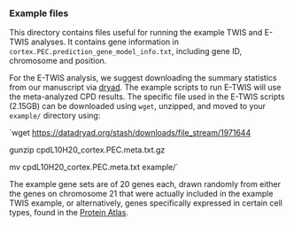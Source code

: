 ### Example files


This directory contains files useful for running the example TWIS and E-TWIS analyses. It contains gene information in `cortex.PEC.prediction_gene_model_info.txt`, including gene ID, chromosome and position. 

For the E-TWIS analysis, we suggest downloading the summary statistics from our manuscript via [dryad](https://doi.org/10.5061/dryad.866t1g1tw). The example scripts to run E-TWIS will use the meta-analyzed CPD results. The specific file used in the E-TWIS scripts (2.15GB) can be downloaded using `wget`, unzipped, and moved to your `example/` directory using:

`wget https://datadryad.org/stash/downloads/file_stream/1971644

gunzip cpdL10H20_cortex.PEC.meta.txt.gz

mv cpdL10H20_cortex.PEC.meta.txt example/`

The example gene sets are of 20 genes each, drawn randomly from either the genes on chromosome 21 that were actually included in the example TWIS example, or alternatively, genes specifically expressed in certain cell types, found in the [Protein Atlas](https://www.proteinatlas.org/). 

